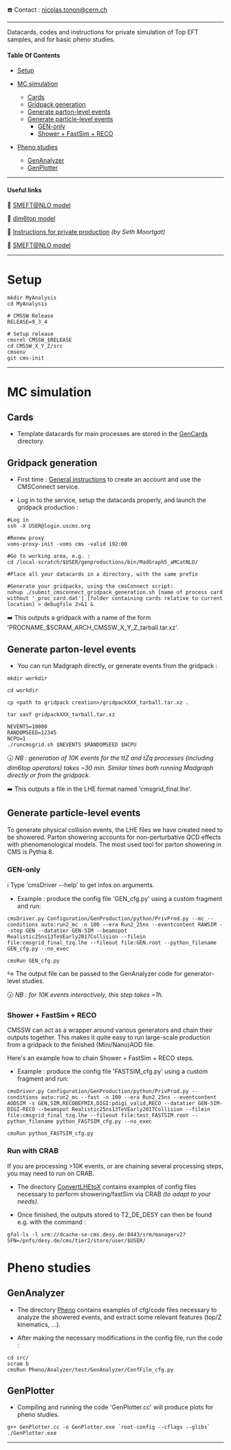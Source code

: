 <!--
```
CODE EXAMPLE
```

=== Emoji list (see https://gist.github.com/rxaviers/7360908)
:arrow_right:
:heavy_exclamation_mark:
:heavy_check_mark:
:link:
:white_check_mark:
:heavy_multiplication_x:
:x:
:negative_squared_cross_mark:
:bangbang:
:white_check_mark:
:copyright:
:clock430:
:no_entry:
:ok:
:arrow_right_hook:
:paperclip:
:open_file_folder:
:chart_with_upwards_trend:
:lock:
:hourglass:
-------------------------------------------->

:telephone: Contact : nicolas.tonon@cern.ch
_____________________________________________________________________________

Datacards, codes and instructions for private simulation of Top EFT samples, and for basic pheno studies.


#### Table Of Contents

* [Setup](https://github.com/nicolastonon/EFT-Simu-Pheno#Setup)

* [MC simulation](https://github.com/nicolastonon/EFT-Simu-Pheno#MC-simulation)
    * [Cards](https://github.com/nicolastonon/EFT-Simu-Pheno#Cards)
    * [Gridpack generation](https://github.com/nicolastonon/EFT-Simu-Pheno#Gridpack-generation)
    * [Generate parton-level events](https://github.com/nicolastonon/EFT-Simu-Pheno#Generate-parton-level-events)
    * [Generate particle-level events](https://github.com/nicolastonon/EFT-Simu-Pheno#Generate-particle-level-events)
      * [GEN-only](https://github.com/nicolastonon/EFT-Simu-Pheno#GEN-only)
      * [Shower + FastSim + RECO](https://github.com/nicolastonon/EFT-Simu-Pheno#Shower--FastSim--RECO)

* [Pheno studies](https://github.com/nicolastonon/EFT-Simu-Pheno#Pheno-studies)
    * [GenAnalyzer](https://github.com/nicolastonon/EFT-Simu-Pheno#GenAnalyzer)
    * [GenPlotter](https://github.com/nicolastonon/EFT-Simu-Pheno#GenPlotter)

_____________________________________________________________________________

#### Useful links

:link: [SMEFT@NLO model](http://feynrules.irmp.ucl.ac.be/wiki/SMEFTatNLO)

:link: [dim6top model](https://feynrules.irmp.ucl.ac.be/wiki/dim6top)

:link: [Instructions for private production](https://docs.google.com/document/d/1YghFcqPGS8lx4OIpHWtpNHD8keQQf1vL5XtAP4TJBuo) *(by Seth Moortgat)*

:link: [SMEFT@NLO model](http://feynrules.irmp.ucl.ac.be/wiki/SMEFTatNLO)

_____________________________________________________________________________

# Setup

```
mkdir MyAnalysis
cd MyAnalysis

# CMSSW Release
RELEASE=9_3_4

# Setup release
cmsrel CMSSW_$RELEASE
cd CMSSW_X_Y_Z/src
cmsenv
git cms-init
```
_____________________________________________________________________________

# MC simulation

## Cards

* Template datacards for main processes are stored in the [GenCards](https://github.com/nicolastonon/EFT-Simu-Pheno/tree/master/GenCards) directory.

## Gridpack generation

- First time : [General instructions](https://twiki.cern.ch/twiki/bin/view/CMSPublic/WorkBookCMSConnect) to create an account and use the CMSConnect service.

- Log in to the service, setup the datacards properly, and launch the gridpack production :

```
#Log in
ssh -X USER@login.uscms.org

#Renew proxy
voms-proxy-init -voms cms -valid 192:00

#Go to working area, e.g. :
cd /local-scratch/$USER/genproductions/bin/MadGraph5_aMCatNLO/

#Place all your datacards in a directory, with the same prefix

#Generate your gridpacks, using the cmsConnect script:
nohup ./submit_cmsconnect_gridpack_generation.sh [name of process card without '_proc_card.dat'] [folder containing cards relative to current location] > debugfile 2>&1 &
```

:arrow_right: This outputs a gridpack with a name of the form 'PROCNAME_$SCRAM_ARCH_CMSSW_X_Y_Z_tarball.tar.xz'.


## Generate parton-level events

- You can run Madgraph directly, or generate events from the gridpack :

```
mkdir workdir

cd workdir

cp <path to gridpack creation>/gridpackXXX_tarball.tar.xz .

tar xavf gridpackXXX_tarball.tar.xz

NEVENTS=10000
RANDOMSEED=12345
NCPU=1
./runcmsgrid.sh $NEVENTS $RANDOMSEED $NCPU
```

:clock430: *NB : generation of 10K events for the ttZ and tZq processes (including dim6top operators) takes ~30 min. Similar times both running Madgraph directly or from the gridpack.*

:arrow_right: This outputs a file in the LHE format named 'cmsgrid_final.lhe'.

## Generate particle-level events

To generate physical collision events, the LHE files we have created need to be showered.
Parton showering accounts for non-perturbative QCD  effects with phenomenological models.
The most used tool for parton showering in CMS is Pythia 8.

### GEN-only

:information_source: Type 'cmsDriver --help' to get infos on arguments.

- Example : produce the config file 'GEN_cfg.py' using a custom fragment and run:
```
cmsDriver.py Configuration/GenProduction/python/PrivProd.py --mc --conditions auto:run2_mc -n 100 --era Run2_25ns --eventcontent RAWSIM --step GEN --datatier GEN-SIM --beamspot Realistic25ns13TeVEarly2017Collision --filein file:cmsgrid_final_tzq.lhe --fileout file:GEN.root --python_filename GEN_cfg.py --no_exec

cmsRun GEN_cfg.py
```

:arrow_right_hook: The output file can be passed to the GenAnalyzer code for generator-level studies.

:clock430: *NB : for 10K events interactively, this step takes ~1h.*

### Shower + FastSim + RECO

CMSSW can act as a wrapper around various generators and chain their outputs together.
This makes it quite  easy to run large-scale production from a gridpack to the finished (Mini/Nano)AOD file.

Here's an example how to chain Shower + FastSim + RECO steps.

- Example : produce the config file 'FASTSIM_cfg.py' using a custom fragment and run:
```
cmsDriver.py Configuration/GenProduction/python/PrivProd.py --conditions auto:run2_mc --fast -n 100 --era Run2_25ns --eventcontent AODSIM -s GEN,SIM,RECOBEFMIX,DIGI:pdigi_valid,RECO --datatier GEN-SIM-DIGI-RECO --beamspot Realistic25ns13TeVEarly2017Collision --filein file:cmsgrid_final_tzq.lhe --fileout file:test_FASTSIM.root --python_filename python_FASTSIM_cfg.py --no_exec

cmsRun python_FASTSIM_cfg.py
```

### Run with CRAB

If you are processing >10K events, or are chaining several processing steps, you may need to run on CRAB.

- The directory [ConvertLHEtoX](https://github.com/nicolastonon/EFT-Simu-Pheno/tree/master/ConvertLHEtoX) contains examples of config files necessary to perform showering/fastSim via CRAB *(to adapt to your needs)*.

- Once finished, the outputs stored to T2_DE_DESY can then be found e.g. with the command :

```
gfal-ls -l srm://dcache-se-cms.desy.de:8443/srm/managerv2?SFN=/pnfs/desy.de/cms/tier2/store/user/$USER/
```


# Pheno studies

## GenAnalyzer

- The directory [Pheno](https://github.com/nicolastonon/EFT-Simu-Pheno/tree/master/Pheno) contains examples of cfg/code files necessary to analyze the showered events, and extract some relevant features (top/Z kinematics, ...).

- After making the necessary modifications in the config file, run the code :
```
cd src/
scram b
cmsRun Pheno/Analyzer/test/GenAnalyzer/ConfFile_cfg.py
```

## GenPlotter

- Compiling and running the code 'GenPlotter.cc' will produce plots for pheno studies.

```
g++ GenPlotter.cc -o GenPlotter.exe `root-config --cflags --glibs`
./GenPlotter.exe
```
_____________________________________________________________________________


<!-- OBSOLETE, TO VERIFY, ...
* [Convert LHE file to ROOT format](https://github.com/nicolastonon/EFT-Simu-Pheno#Convert-LHE-file-to-ROOT-format)

## Convert LHE file to ROOT format

Once the events have been generated in the LHE format, we can convert them to the more convenient ROOT format using the code '[ConvertLHEtoROOT_cfg.py](https://github.com/nicolastonon/EFT-Simu-Pheno/tree/master/ConvertLHEtoX/ConvertLHEtoROOT_cfg.py)' :
```
cmsRun ConvertLHEtoROOT_cfg.py
```

:information_source: Update the input file path, and make sure it is stored in the same local directory.
-->
